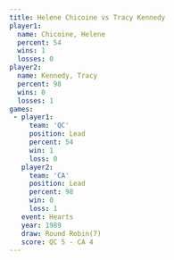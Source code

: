 ```yaml
---
title: Helene Chicoine vs Tracy Kennedy
player1:                
  name: Chicoine, Helene
  percent: 54           
  wins: 1               
  losses: 0             
player2:                
  name: Kennedy, Tracy  
  percent: 98           
  wins: 0               
  losses: 1             
games:
 - player1:        
     team: 'QC'    
     position: Lead
     percent: 54   
     win: 1        
     loss: 0       
   player2:        
     team: 'CA'    
     position: Lead
     percent: 98   
     win: 0        
     loss: 1       
   event: Hearts       
   year: 1989          
   draw: Round Robin(7)
   score: QC 5 - CA 4  
---
```

